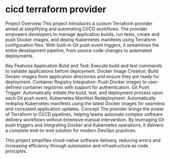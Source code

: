 # cicd terraform provider

Project Overview
This project introduces a custom Terraform provider aimed at simplifying and automating CI/CD workflows. The provider empowers developers to manage application builds, run tests, create and push Docker images, and deploy Kubernetes manifests using Terraform configuration files. With built-in Git push event triggers, it streamlines the entire development pipeline, from source code changes to automated deployments.

Key Features
Application Build and Test: Execute build and test commands to validate applications before deployment.
Docker Image Creation: Build Docker images from application directories and ensure they are ready for deployment.
Container Registry Integration: Push Docker images to user-defined container registries with support for authentication.
Git Push Trigger: Automatically initiate the build, test, and deployment process upon each Git push event.
Kubernetes Manifest Redeployment: Automatically redeploy Kubernetes manifests using the latest Docker images for seamless and consistent application updates.
Concept
The provider brings the power of Terraform to CI/CD pipelines, helping teams automate complex software delivery workflows without extensive manual intervention. By leveraging Git push triggers and integrating Docker and Kubernetes operations, it delivers a complete end-to-end solution for modern DevOps practices.

This project simplifies cloud-native software delivery, reducing errors and increasing efficiency through automation and infrastructure as code principles.